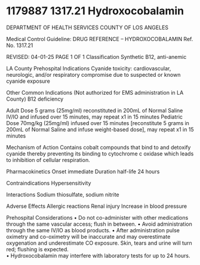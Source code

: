 # 1179887 1317.21 Hydroxocobalamin

DEPARTMENT OF HEALTH SERVICES 
COUNTY OF LOS ANGELES 
 
Medical Control Guideline: DRUG REFERENCE – HYDROXOCOBALAMIN Ref. No. 1317.21 
 
 
REVISED: 04-01-25 PAGE 1 OF 1 
Classification 
 Synthetic B12, anti-anemic 
 
LA County Prehospital Indications 
Cyanide toxicity: cardiovascular, neurologic, and/or respiratory compromise due to suspected or known 
cyanide exposure 
 
Other Common Indications (Not authorized for EMS administration in LA County) 
 B12 deficiency 
 
Adult Dose 
5 grams (25mg/ml) reconstituted in 200mL of Normal Saline IV/IO and infused over 15 minutes, may 
repeat x1 in 15 minutes 
Pediatric Dose 
70mg/kg (25mg/ml) infused over 15 minutes [reconstitute 5 grams in 200mL of Normal Saline and infuse 
weight-based dose], may repeat x1 in 15 minutes 
 
Mechanism of Action 
Contains cobalt compounds that bind to and detoxify cyanide thereby preventing its binding to cytochrome 
c oxidase which leads to inhibition of cellular respiration.  
 
Pharmacokinetics 
Onset immediate 
Duration half-life 24 hours 
 
Contraindications 
Hypersensitivity 
 
Interactions 
Sodium thiosulfate, sodium nitrite 
 
Adverse Effects 
Allergic reactions 
Renal injury 
Increase in blood pressure 
 
Prehospital Considerations 
• Do not co-administer with other medications through the same vascular access; flush in between. 
• Avoid administration through the same IV/IO as blood products. 
• After administration pulse oximetry and co-oximetry will be inaccurate and may overestimate 
oxygenation and underestimate CO exposure. Skin, tears and urine will turn red; flushing is expected.  
• Hydroxocobalamin may interfere with laboratory tests for up to 24 hours.
